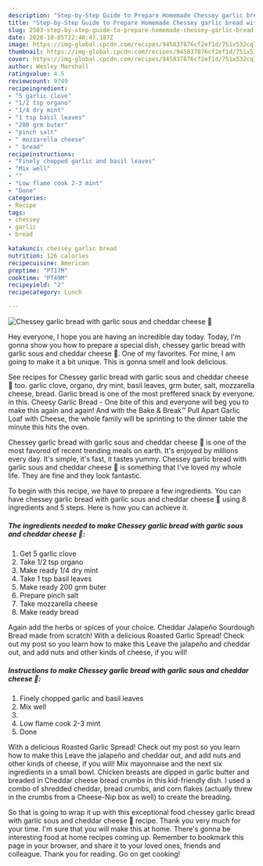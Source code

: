 ```yaml
---
description: "Step-by-Step Guide to Prepare Homemade Chessey garlic bread with garlic sous and cheddar cheese 🧀"
title: "Step-by-Step Guide to Prepare Homemade Chessey garlic bread with garlic sous and cheddar cheese 🧀"
slug: 2503-step-by-step-guide-to-prepare-homemade-chessey-garlic-bread-with-garlic-sous-and-cheddar-cheese
date: 2020-10-05T22:48:47.187Z
image: https://img-global.cpcdn.com/recipes/945837876cf2ef1d/751x532cq70/chessey-garlic-bread-with-garlic-sous-and-cheddar-cheese-🧀-recipe-main-photo.jpg
thumbnail: https://img-global.cpcdn.com/recipes/945837876cf2ef1d/751x532cq70/chessey-garlic-bread-with-garlic-sous-and-cheddar-cheese-🧀-recipe-main-photo.jpg
cover: https://img-global.cpcdn.com/recipes/945837876cf2ef1d/751x532cq70/chessey-garlic-bread-with-garlic-sous-and-cheddar-cheese-🧀-recipe-main-photo.jpg
author: Wesley Marshall
ratingvalue: 4.5
reviewcount: 9749
recipeingredient:
- "5 garlic clove"
- "1/2 tsp organo"
- "1/4 dry mint"
- "1 tsp basil leaves"
- "200 grm buter"
- "pinch salt"
- " mozzarella cheese"
- " bread"
recipeinstructions:
- "Finely chopped garlic and basil leaves"
- "Mix well"
- ""
- "Low flame cook 2-3 mint"
- "Done"
categories:
- Recipe
tags:
- chessey
- garlic
- bread

katakunci: chessey garlic bread 
nutrition: 126 calories
recipecuisine: American
preptime: "PT17M"
cooktime: "PT49M"
recipeyield: "2"
recipecategory: Lunch

---
```



![Chessey garlic bread with garlic sous and cheddar cheese 🧀](https://img-global.cpcdn.com/recipes/945837876cf2ef1d/751x532cq70/chessey-garlic-bread-with-garlic-sous-and-cheddar-cheese-🧀-recipe-main-photo.jpg)

Hey everyone, I hope you are having an incredible day today. Today, I'm gonna show you how to prepare a special dish, chessey garlic bread with garlic sous and cheddar cheese 🧀. One of my favorites. For mine, I am going to make it a bit unique. This is gonna smell and look delicious.

See recipes for Chessey garlic bread with garlic sous and cheddar cheese 🧀 too. garlic clove, organo, dry mint, basil leaves, grm buter, salt, mozzarella cheese, bread. Garlic bread is one of the most preffered snack by everyone. in this. Cheesy Garlic Bread - One bite of this and everyone will beg you to make this again and again! And with the Bake &amp; Break™ Pull Apart Garlic Loaf with Cheese, the whole family will be sprinting to the dinner table the minute this hits the oven.

Chessey garlic bread with garlic sous and cheddar cheese 🧀 is one of the most favored of recent trending meals on earth. It's enjoyed by millions every day. It's simple, it's fast, it tastes yummy. Chessey garlic bread with garlic sous and cheddar cheese 🧀 is something that I've loved my whole life. They are fine and they look fantastic.


To begin with this recipe, we have to prepare a few ingredients. You can have chessey garlic bread with garlic sous and cheddar cheese 🧀 using 8 ingredients and 5 steps. Here is how you can achieve it.

<!--inarticleads1-->

##### The ingredients needed to make Chessey garlic bread with garlic sous and cheddar cheese 🧀:

1. Get 5 garlic clove
1. Take 1/2 tsp organo
1. Make ready 1/4 dry mint
1. Take 1 tsp basil leaves
1. Make ready 200 grm buter
1. Prepare pinch salt
1. Take  mozzarella cheese
1. Make ready  bread


Again add the herbs or spices of your choice. Cheddar Jalapeño Sourdough Bread made from scratch! With a delicious Roasted Garlic Spread! Check out my post so you learn how to make this Leave the jalapeño and cheddar out, and add nuts and other kinds of cheese, if you will! 

<!--inarticleads2-->

##### Instructions to make Chessey garlic bread with garlic sous and cheddar cheese 🧀:

1. Finely chopped garlic and basil leaves
1. Mix well
1. 
1. Low flame cook 2-3 mint
1. Done


With a delicious Roasted Garlic Spread! Check out my post so you learn how to make this Leave the jalapeño and cheddar out, and add nuts and other kinds of cheese, if you will! Mix mayonnaise and the next six ingredients in a small bowl. Chicken breasts are dipped in garlic butter and breaded in Cheddar cheese bread crumbs in this kid-friendly dish. I used a combo of shredded cheddar, bread crumbs, and corn flakes (actually threw in the crumbs from a Cheese-Nip box as well) to create the breading. 

So that is going to wrap it up with this exceptional food chessey garlic bread with garlic sous and cheddar cheese 🧀 recipe. Thank you very much for your time. I'm sure that you will make this at home. There's gonna be interesting food at home recipes coming up. Remember to bookmark this page in your browser, and share it to your loved ones, friends and colleague. Thank you for reading. Go on get cooking!
